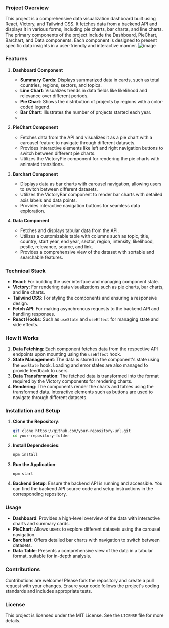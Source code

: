 ### Project Overview

This project is a comprehensive data visualization dashboard built using React, Victory, and Tailwind CSS. It fetches data from a backend API and displays it in various forms, including pie charts, bar charts, and line charts. The primary components of the project include the Dashboard, PieChart, Barchart, and Data components. Each component is designed to present specific data insights in a user-friendly and interactive manner.
![image](https://github.com/govinds9/Dashboard_frontend/assets/94511091/b6976e88-ca81-4652-8bcf-105ca8cb6102)



### Features

1. **Dashboard Component**
   - **Summary Cards**: Displays summarized data in cards, such as total countries, regions, sectors, and topics.
   - **Line Chart**: Visualizes trends in data fields like likelihood and relevance over different periods.
   - **Pie Chart**: Shows the distribution of projects by regions with a color-coded legend.
   - **Bar Chart**: Illustrates the number of projects started each year.
   - 

2. **PieChart Component**
   - Fetches data from the API and visualizes it as a pie chart with a carousel feature to navigate through different datasets.
   - Provides interactive elements like left and right navigation buttons to switch between different pie charts.
   - Utilizes the VictoryPie component for rendering the pie charts with animated transitions.

3. **Barchart Component**
   - Displays data as bar charts with carousel navigation, allowing users to switch between different datasets.
   - Utilizes the VictoryBar component to render bar charts with detailed axis labels and data points.
   - Provides interactive navigation buttons for seamless data exploration.

4. **Data Component**
   - Fetches and displays tabular data from the API.
   - Utilizes a customizable table with columns such as topic, title, country, start year, end year, sector, region, intensity, likelihood, pestle, relevance, source, and link.
   - Provides a comprehensive view of the dataset with sortable and searchable features.

### Technical Stack

- **React**: For building the user interface and managing component state.
- **Victory**: For rendering data visualizations such as pie charts, bar charts, and line charts.
- **Tailwind CSS**: For styling the components and ensuring a responsive design.
- **Fetch API**: For making asynchronous requests to the backend API and handling responses.
- **React Hooks**: Such as `useState` and `useEffect` for managing state and side effects.

### How It Works

1. **Data Fetching**: Each component fetches data from the respective API endpoints upon mounting using the `useEffect` hook.
2. **State Management**: The data is stored in the component's state using the `useState` hook. Loading and error states are also managed to provide feedback to users.
3. **Data Transformation**: The fetched data is transformed into the format required by the Victory components for rendering charts.
4. **Rendering**: The components render the charts and tables using the transformed data. Interactive elements such as buttons are used to navigate through different datasets.

### Installation and Setup

1. **Clone the Repository**:
   ```bash
   git clone https://github.com/your-repository-url.git
   cd your-repository-folder
   ```

2. **Install Dependencies**:
   ```bash
   npm install
   ```

3. **Run the Application**:
   ```bash
   npm start
   ```

4. **Backend Setup**:
   Ensure the backend API is running and accessible. You can find the backend API source code and setup instructions in the corresponding repository.

### Usage

- **Dashboard**: Provides a high-level overview of the data with interactive charts and summary cards.
- **PieChart**: Allows users to explore different datasets using the carousel navigation.
- **Barchart**: Offers detailed bar charts with navigation to switch between datasets.
- **Data Table**: Presents a comprehensive view of the data in a tabular format, suitable for in-depth analysis.

### Contributions

Contributions are welcome! Please fork the repository and create a pull request with your changes. Ensure your code follows the project's coding standards and includes appropriate tests.

### License

This project is licensed under the MIT License. See the `LICENSE` file for more details.

